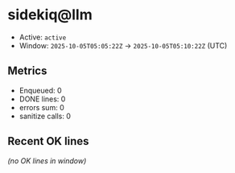 # sidekiq@llm

- Active: `active`
- Window: `2025-10-05T05:05:22Z` → `2025-10-05T05:10:22Z` (UTC)

## Metrics
- Enqueued: 0
- DONE lines: 0
- errors sum: 0
- sanitize calls: 0

## Recent OK lines
_(no OK lines in window)_
